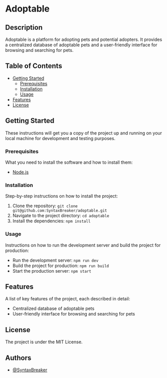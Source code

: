 # Adoptable

## Description

Adoptable is a platform for adopting pets and potential adopters. It provides a centralized database of adoptable pets and a user-friendly interface for browsing and searching for pets.

## Table of Contents

- [Getting Started](#getting-started)
  - [Prerequisites](#prerequisites)
  - [Installation](#installation)
  - [Usage](#usage)
- [Features](#features)
- [License](#license)

## Getting Started

These instructions will get you a copy of the project up and running on your local machine for development and testing purposes.

### Prerequisites

What you need to install the software and how to install them:

- [Node.js](https://nodejs.org/en/)

### Installation

Step-by-step instructions on how to install the project:

1. Clone the repository: `git clone git@github.com:SyntaxBreaker/adoptable.git`
2. Navigate to the project directory: `cd adoptable`
3. Install the dependencies: `npm install`

### Usage

Instructions on how to run the development server and build the project for production:

- Run the development server: `npm run dev`
- Build the project for production: `npm run build`
- Start the production server: `npm start`

## Features

A list of key features of the project, each described in detail:

- Centralized database of adoptable pets
- User-friendly interface for browsing and searching for pets

## License

The project is under the MIT License.

## Authors

- [@SyntaxBreaker](https://www.github.com/SyntaxBreaker)
